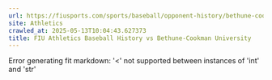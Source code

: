 ```yaml
---
url: https://fiusports.com/sports/baseball/opponent-history/bethune-cookman-university/1
site: Athletics
crawled_at: 2025-05-13T10:04:43.627373
title: FIU Athletics Baseball History vs Bethune-Cookman University
---
```


Error generating fit markdown: '<' not supported between instances of 'int' and 'str'